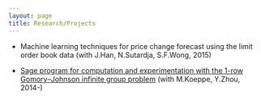 ```yaml
---
layout: page
title: Research/Projects
---
```


* Machine learning techniques for price change forecast using the limit order book data (with J.Han, N.Sutardja, S.F.Wong, 2015)

* <a href = "https://github.com/mkoeppe/infinite-group-relaxation-code">Sage program for computation and experimentation with the 1-row Gomory–Johnson infinite group problem</a> (with M.Koeppe, Y.Zhou, 2014-)
